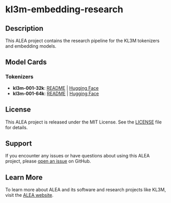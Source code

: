 # kl3m-embedding-research

## Description

This ALEA project contains the research pipeline for the KL3M tokenizers and embedding models.

## Model Cards

### Tokenizers

* **kl3m-001-32k**: [README](kl3m-001-32k/README.md)  |  [Hugging Face](https://huggingface.co/alea-institute/kl3m-001-32k)
* **kl3m-001-64k**: [README](kl3m-003-64k/README.md)  |  [Hugging Face](https://huggingface.co/alea-institute/kl3m-003-64k)

## License

This ALEA project is released under the MIT License. See the [LICENSE](LICENSE) file for details.

## Support

If you encounter any issues or have questions about using this ALEA project, please [open an issue](https://github.com/alea-institute/$PROJECT$/issues) on GitHub.

## Learn More

To learn more about ALEA and its software and research projects like KL3M, visit the [ALEA website](https://aleainstitute.ai/).
